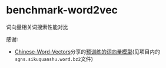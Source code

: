 # benchmark-word2vec
词向量相关词搜索性能对比

感谢:

- [Chinese-Word-Vectors](https://github.com/Embedding/Chinese-Word-Vectors)分享的[预训练的词向量模型](https://pan.baidu.com/s/1vPSeUsSiWYXEWAuokLR0qQ)(见项目内的`sgns.sikuquanshu.word.bz2`文件)